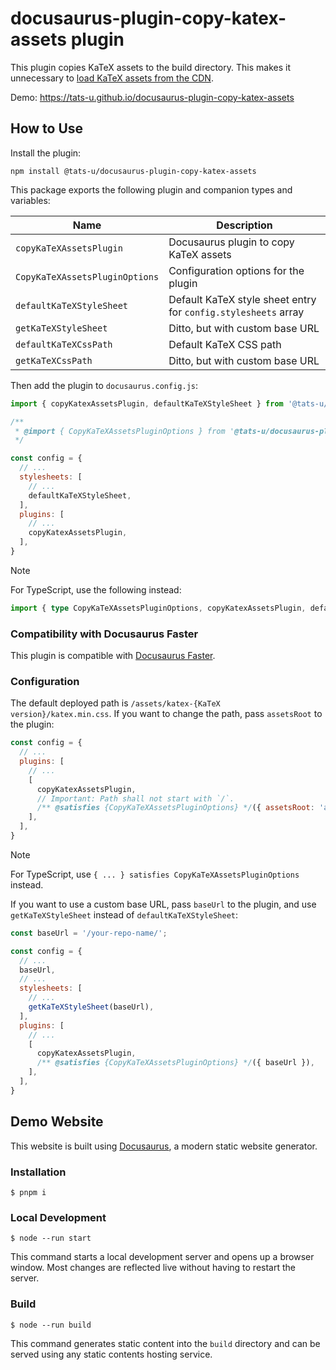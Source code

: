 # docusaurus-plugin-copy-katex-assets plugin

This plugin copies KaTeX assets to the build directory. This makes it unnecessary to [load KaTeX assets from the CDN](https://docusaurus.io/docs/markdown-features/math-equations).

Demo: https://tats-u.github.io/docusaurus-plugin-copy-katex-assets

## How to Use

Install the plugin:

```
npm install @tats-u/docusaurus-plugin-copy-katex-assets
```

This package exports the following plugin and companion types and variables:

| Name | Description |
| --- | --- |
| `copyKaTeXAssetsPlugin` | Docusaurus plugin to copy KaTeX assets |
| `CopyKaTeXAssetsPluginOptions` | Configuration options for the plugin |
| `defaultKaTeXStyleSheet` | Default KaTeX style sheet entry for `config.stylesheets` array |
| `getKaTeXStyleSheet` | Ditto, but with custom base URL |
| `defaultKaTeXCssPath` | Default KaTeX CSS path |
| `getKaTeXCssPath` | Ditto, but with custom base URL |

Then add the plugin to `docusaurus.config.js`:

```js
import { copyKatexAssetsPlugin, defaultKaTeXStyleSheet } from '@tats-u/docusaurus-plugin-copy-katex-assets';

/**
 * @import { CopyKaTeXAssetsPluginOptions } from '@tats-u/docusaurus-plugin-copy-katex-assets';
 */

const config = {
  // ...
  stylesheets: [
    // ...
    defaultKaTeXStyleSheet,
  ],
  plugins: [
    // ...
    copyKatexAssetsPlugin,
  ],
}
```

> [!NOTE]
> For TypeScript, use the following instead:
>
> ```ts
> import { type CopyKaTeXAssetsPluginOptions, copyKatexAssetsPlugin, defaultKaTeXStyleSheet } from '@tats-u/docusaurus-plugin-copy-katex-assets';
> ```

### Compatibility with Docusaurus Faster

This plugin is compatible with [Docusaurus Faster](https://github.com/facebook/docusaurus/issues/10556).

### Configuration

The default deployed path is `/assets/katex-{KaTeX version}/katex.min.css`. If you want to change the path, pass `assetsRoot` to the plugin:

```js
const config = {
  // ...
  plugins: [
    // ...
    [
      copyKatexAssetsPlugin,
      // Important: Path shall not start with `/`.
      /** @satisfies {CopyKaTeXAssetsPluginOptions} */({ assetsRoot: 'assets/katex' }),
    ],
  ],
}
```

> [!NOTE]
> For TypeScript, use `{ ... } satisfies CopyKaTeXAssetsPluginOptions` instead.


If you want to use a custom base URL, pass `baseUrl` to the plugin, and use `getKaTeXStyleSheet` instead of `defaultKaTeXStyleSheet`:

```js
const baseUrl = '/your-repo-name/';

const config = {
  // ...
  baseUrl,
  // ...
  stylesheets: [
    // ...
    getKaTeXStyleSheet(baseUrl),
  ],
  plugins: [
    // ...
    [
      copyKatexAssetsPlugin,
      /** @satisfies {CopyKaTeXAssetsPluginOptions} */({ baseUrl }),
    ],
  ],
}
```

## Demo Website

This website is built using [Docusaurus](https://docusaurus.io/), a modern static website generator.

### Installation

```
$ pnpm i
```

### Local Development

```
$ node --run start
```

This command starts a local development server and opens up a browser window. Most changes are reflected live without having to restart the server.

### Build

```
$ node --run build
```

This command generates static content into the `build` directory and can be served using any static contents hosting service.
